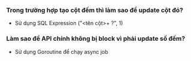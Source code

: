 ### Trong trường hợp tạo cột đếm thì làm sao để update cột đó?
- Sử dụng SQL Expression ("<tên cột>+ ?", 1)
### Làm sao để API chính không bị block vì phải update số đếm?
- Sử dụng Goroutine để chạy async job
